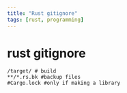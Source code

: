 ```yaml
---
title: "Rust gitignore"
tags: [rust, programming]
---
```


# rust gitignore

```gitignore
/target/ # build
**/*.rs.bk #backup files
#Cargo.lock #only if making a library
```